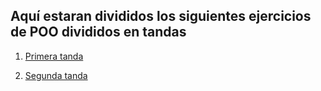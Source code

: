## Aquí estaran divididos los siguientes ejercicios de POO divididos en tandas

1. [Primera tanda](primera_tanda/)

2. [Segunda tanda](segunda_tanda/)